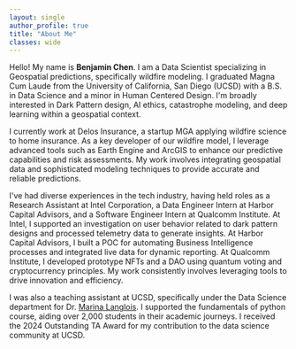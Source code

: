 ```yaml
---
layout: single
author_profile: true
title: "About Me"
classes: wide
---
```


Hello! My name is **Benjamin Chen**. I am a Data Scientist specializing in Geospatial predictions, specifically wildfire modeling. I graduated Magna Cum Laude from the University of California, San Diego (UCSD) with a B.S. in Data Science and a minor in Human Centered Design. I'm broadly interested in Dark Pattern design, AI ethics, catastrophe modeling, and deep learning within a geospatial context.

I currently work at Delos Insurance, a startup MGA applying wildfire science to home insurance. As a key developer of our wildfire model, I leverage advanced tools such as Earth Engine and ArcGIS to enhance our predictive capabilities and risk assessments. My work involves integrating geospatial data and sophisticated modeling techniques to provide accurate and reliable predictions.

I've had diverse experiences in the tech industry, having held roles as a Research Assistant at Intel Corporation, a Data Engineer Intern at Harbor Capital Advisors, and a Software Engineer Intern at Qualcomm Institute. At Intel, I supported an investigation on user behavior related to dark pattern designs and processed telemetry data to generate insights. At Harbor Capital Advisors, I built a POC for automating Business Intelligence processes and integrated live data for dynamic reporting. At Qualcomm Institute, I developed prototype NFTs and a DAO using quantum voting and cryptocurrency principles. My work consistently involves leveraging tools to drive innovation and efficiency.

I was also a teaching assistant at UCSD, specifically under the Data Science department for Dr. [Marina Langlois](https://datascience.ucsd.edu/people/marina-langlois/). I supported the fundamentals of python course, aiding over 2,000 students in their academic journeys. I received the 2024 Outstanding TA Award for my contribution to the data science community at UCSD.


